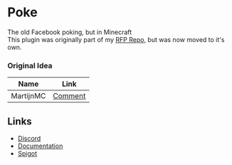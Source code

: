 # Poke

The old Facebook poking, but in Minecraft\
This plugin was originally part of my [RFP Repo](https://github.com/pxlmo/rfp), but was now moved to it's own.

### Original Idea

| Name | Link |
| --- | --- |
| MartijnMC | [Comment](https://www.reddit.com/r/admincraft/comments/y2bkka/comment/is39dy4/?utm_source=share&utm_medium=web2x&context=3) |

## Links

- [Discord](https://discord.gg/7eYqtWxZtp)
- [Documentation](https://2lewds-plugins.gitbook.io/poke/)
- [Spigot](https://www.spigotmc.org/resources/poke.105912/)